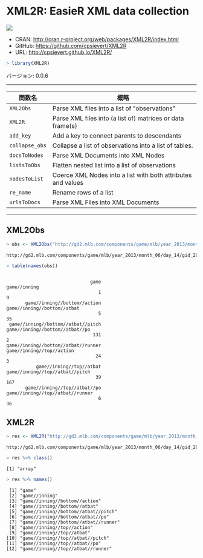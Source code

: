 

# XML2R: EasieR XML data collection

[![](http://www.r-pkg.org/badges/version/XML2R)](http://cran.rstudio.com/web/packages/XML2R/index.html)

- CRAN: http://cran.r-project.org/web/packages/XML2R/index.html
- GitHub: https://github.com/cpsievert/XML2R
- URL: http://cpsievert.github.io/XML2R/


```r
> library(XML2R)
```

バージョン: 0.0.6

-----



| 関数名 | 概略 |
|--------|------|
| `XML2Obs` | Parse XML files into a list of "observations" |
| `XML2R` | Parse XML files into (a list of) matrices or data frame(s) |
| `add_key` | Add a key to connect parents to descendants  |
| `collapse_obs` | Collapse a list of observations into a list of tables. |
| `docsToNodes` | Parse XML Documents into XML Nodes |
| `listsToObs` | Flatten nested list into a list of observations |
| `nodesToList` | Coerce XML Nodes into a list with both attributes and values |
| `re_name` | Rename rows of a list |
| `urlsToDocs` | Parse XML Files into XML Documents |

-----

## XML2Obs


```r
> obs <- XML2Obs("http://gd2.mlb.com/components/game/mlb/year_2013/month_06/day_14/gid_2013_06_14_seamlb_oakmlb_1/inning/inning_all.xml")
```

```
http://gd2.mlb.com/components/game/mlb/year_2013/month_06/day_14/gid_2013_06_14_seamlb_oakmlb_1/inning/inning_all.xml 
```

```r
> table(names(obs))
```

```

                               game                        game//inning 
                                  1                                   9 
       game//inning//bottom//action         game//inning//bottom//atbat 
                                  5                                  35 
 game//inning//bottom//atbat//pitch     game//inning//bottom//atbat//po 
                                131                                   2 
game//inning//bottom//atbat//runner           game//inning//top//action 
                                 24                                   3 
           game//inning//top//atbat     game//inning//top//atbat//pitch 
                                 39                                 167 
       game//inning//top//atbat//po    game//inning//top//atbat//runner 
                                  6                                  36 
```

## XML2R


```r
> res <- XML2R("http://gd2.mlb.com/components/game/mlb/year_2013/month_06/day_14/gid_2013_06_14_seamlb_oakmlb_1/inning/inning_all.xml")
```

```
http://gd2.mlb.com/components/game/mlb/year_2013/month_06/day_14/gid_2013_06_14_seamlb_oakmlb_1/inning/inning_all.xml 
```

```r
> res %>% class()
```

```
[1] "array"
```

```r
> res %>% names()
```

```
 [1] "game"                               
 [2] "game//inning"                       
 [3] "game//inning//bottom//action"       
 [4] "game//inning//bottom//atbat"        
 [5] "game//inning//bottom//atbat//pitch" 
 [6] "game//inning//bottom//atbat//po"    
 [7] "game//inning//bottom//atbat//runner"
 [8] "game//inning//top//action"          
 [9] "game//inning//top//atbat"           
[10] "game//inning//top//atbat//pitch"    
[11] "game//inning//top//atbat//po"       
[12] "game//inning//top//atbat//runner"   
```


